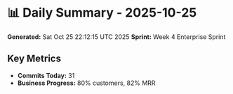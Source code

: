 # 📊 Daily Summary - 2025-10-25
**Generated:** Sat Oct 25 22:12:15 UTC 2025
**Sprint:** Week 4 Enterprise Sprint

## Key Metrics
- **Commits Today:** 31
- **Business Progress:** 80% customers, 82% MRR
